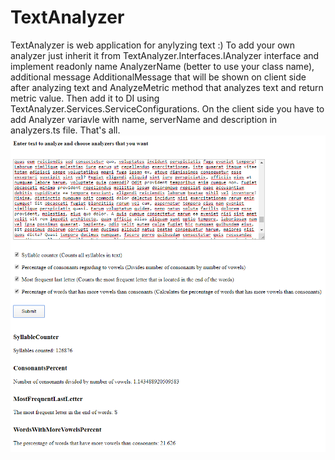 # TextAnalyzer
TextAnalyzer is web application for anylyzing text :)
To add your own analyzer just inherit it from TextAnalyzer.Interfaces.IAnalyzer interface and implement readonly name AnalyzerName 
(better to use your class name), additional message AdditionalMessage that will be shown on client side after analyzing text
and AnalyzeMetric method that analyzes text and return metric value. Then add it to DI using 
TextAnalyzer.Services.ServiceConfigurations. On the client side you have to add Analyzer variavle with name, serverName and description
in analyzers.ts file.
That's all.
![Test](test.png)
